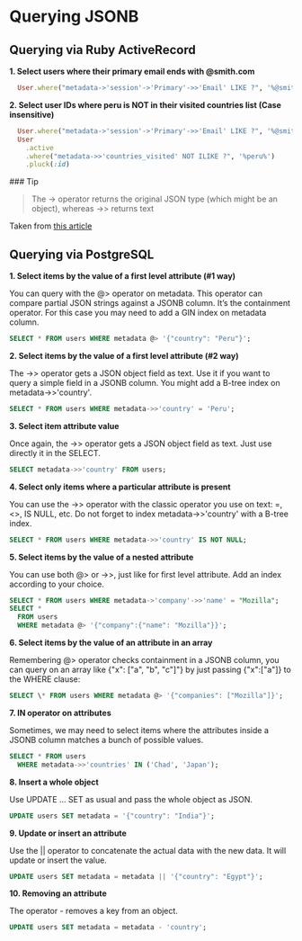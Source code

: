 # Querying JSONB

## Querying via Ruby ActiveRecord

**1. Select users where their primary email ends with @smith.com**

```ruby
  User.where("metadata->'session'->'Primary'->>'Email' LIKE ?", '%@smith.com')
```

**2. Select user IDs where peru is NOT in their visited countries list (Case insensitive)**

```ruby
  User.where("metadata->'session'->'Primary'->>'Email' LIKE ?", '%@smith.com')
  User
    .active
    .where("metadata->>'countries_visited' NOT ILIKE ?", '%peru%')
    .pluck(:id)
```

### Tip

> The -> operator returns the original JSON type (which might be an object), whereas ->> returns text

Taken from [this article](https://guides.rubyonrails.org/active_record_postgresql.html#:~:text=The%20%2D%3E%20operator%20returns%20the%20original%20JSON)

## Querying via PostgreSQL

**1. Select items by the value of a first level attribute (#1 way)**

You can query with the @> operator on metadata. This operator can compare partial JSON strings against a JSONB column. It’s the containment operator. For this case you may need to add a GIN index on metadata column.

```sql
SELECT * FROM users WHERE metadata @> '{"country": "Peru"}';
```

**2. Select items by the value of a first level attribute (#2 way)**

The ->> operator gets a JSON object field as text. Use it if you want to query a simple field in a JSONB column. You might add a B-tree index on metadata->>'country'.

```sql
SELECT * FROM users WHERE metadata->>'country' = 'Peru';
```

**3. Select item attribute value**

Once again, the ->> operator gets a JSON object field as text. Just use directly it in the SELECT.

```sql
SELECT metadata->>'country' FROM users;
```

**4. Select only items where a particular attribute is present**

You can use the ->> operator with the classic operator you use on text: =, <>, IS NULL, etc. Do not forget to index metadata->>'country' with a B-tree index.

```sql
SELECT * FROM users WHERE metadata->>'country' IS NOT NULL;
```

**5. Select items by the value of a nested attribute**

You can use both @> or ->>, just like for first level attribute. Add an index according to your choice.

```sql
SELECT * FROM users WHERE metadata->'company'->>'name' = "Mozilla";
SELECT *
  FROM users
  WHERE metadata @> '{"company":{"name": "Mozilla"}}';
```

**6. Select items by the value of an attribute in an array**

Remembering @> operator checks containment in a JSONB column, you can query on an array like {"x": ["a", "b", "c"]"} by just passing {"x":["a"]} to the WHERE clause:

```sql
SELECT \* FROM users WHERE metadata @> '{"companies": ["Mozilla"]}';
```

**7. IN operator on attributes**

Sometimes, we may need to select items where the attributes inside a JSONB column matches a bunch of possible values.

```sql
SELECT * FROM users
  WHERE metadata->>'countries' IN ('Chad', 'Japan');
```

**8. Insert a whole object**

Use UPDATE ... SET as usual and pass the whole object as JSON.

```sql
UPDATE users SET metadata = '{"country": "India"}';
```

**9. Update or insert an attribute**

Use the || operator to concatenate the actual data with the new data. It will update or insert the value.

```sql
UPDATE users SET metadata = metadata || '{"country": "Egypt"}';
```

**10. Removing an attribute**

The operator - removes a key from an object.

```sql
UPDATE users SET metadata = metadata - 'country';
```
